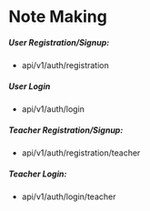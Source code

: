 # Note Making 

##### User Registration/Signup:
* api/v1/auth/registration

##### User Login
* api/v1/auth/login

##### Teacher Registration/Signup:
* api/v1/auth/registration/teacher

##### Teacher Login: 
* api/v1/auth/login/teacher